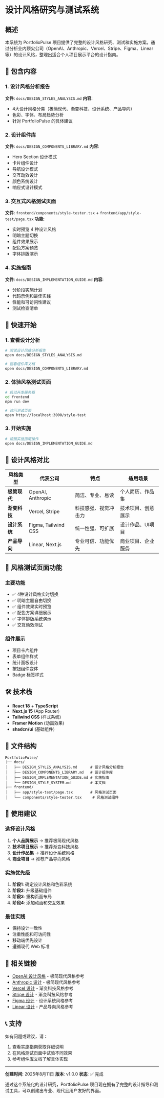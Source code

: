 # 设计风格研究与测试系统

## 概述

本系统为 PortfolioPulse 项目提供了完整的设计风格研究、测试和实施方案。通过分析业内顶尖公司（OpenAI、Anthropic、Vercel、Stripe、Figma、Linear 等）的设计风格，整理出适合个人项目展示平台的设计指南。

## 🎨 包含内容

### 1. 设计风格分析报告
**文件**: `docs/DESIGN_STYLES_ANALYSIS.md`
**内容**:
- 4大设计风格分类（极简现代、渐变科技、设计系统、产品导向）
- 色彩、字体、布局趋势分析
- 针对 PortfolioPulse 的具体建议

### 2. 设计组件库
**文件**: `docs/DESIGN_COMPONENTS_LIBRARY.md`
**内容**:
- Hero Section 设计模式
- 卡片组件设计
- 导航设计模式
- 交互动效设计
- 颜色系统设计
- 响应式设计模式

### 3. 交互式风格测试页面
**文件**: `frontend/components/style-tester.tsx` + `frontend/app/style-test/page.tsx`
**功能**:
- 实时预览 4 种设计风格
- 明暗主题切换
- 组件效果展示
- 配色方案预览
- 字体排版演示

### 4. 实施指南
**文件**: `docs/DESIGN_IMPLEMENTATION_GUIDE.md`
**内容**:
- 分阶段实施计划
- 代码示例和最佳实践
- 性能和可访问性建议
- 测试检查清单

## 🚀 快速开始

### 1. 查看设计分析
```bash
# 阅读设计风格分析报告
open docs/DESIGN_STYLES_ANALYSIS.md

# 查看组件库文档
open docs/DESIGN_COMPONENTS_LIBRARY.md
```

### 2. 体验风格测试页面
```bash
# 启动开发服务器
cd frontend
npm run dev

# 访问测试页面
open http://localhost:3000/style-test
```

### 3. 开始实施
```bash
# 按照实施指南操作
open docs/DESIGN_IMPLEMENTATION_GUIDE.md
```

## 🎯 设计风格对比

| 风格类型 | 代表公司 | 特点 | 适用场景 |
|---------|---------|------|----------|
| **极简现代** | OpenAI, Anthropic | 简洁、专业、易读 | 个人简历、作品集 |
| **渐变科技** | Vercel, Stripe | 科技感强、视觉冲击力 | 技术项目、创意展示 |
| **设计系统** | Figma, Tailwind CSS | 统一性强、可扩展 | 设计作品、UI项目 |
| **产品导向** | Linear, Next.js | 专业可信、功能优先 | 商业项目、企业服务 |

## 📱 风格测试页面功能

### 主要功能
- ✅ 4种设计风格实时切换
- ✅ 明暗主题自由切换
- ✅ 组件效果实时预览
- ✅ 配色方案详细展示
- ✅ 字体排版系统演示
- ✅ 交互动效测试

### 组件展示
- 项目卡片组件
- 表单组件样式
- 统计面板设计
- 按钮组件变体
- Badge 标签样式

## 🛠️ 技术栈

- **React 18** + **TypeScript**
- **Next.js 15** (App Router)
- **Tailwind CSS** (样式系统)
- **Framer Motion** (动画效果)
- **shadcn/ui** (基础组件)

## 📂 文件结构

```
PortfolioPulse/
├── docs/
│   ├── DESIGN_STYLES_ANALYSIS.md      # 设计风格分析报告
│   ├── DESIGN_COMPONENTS_LIBRARY.md   # 设计组件库
│   ├── DESIGN_IMPLEMENTATION_GUIDE.md # 实施指南
│   └── DESIGN_STYLE_SYSTEM.md         # 本文档
├── frontend/
│   ├── app/style-test/page.tsx        # 风格测试页面
│   └── components/style-tester.tsx     # 风格测试组件
```

## 🎨 使用建议

### 选择设计风格
1. **个人品牌展示** → 推荐极简现代风格
2. **技术项目展示** → 推荐渐变科技风格
3. **设计作品集** → 推荐设计系统风格
4. **商业项目** → 推荐产品导向风格

### 实施优先级
1. **阶段1**: 确定设计风格和色彩系统
2. **阶段2**: 升级基础组件
3. **阶段3**: 重构页面布局
4. **阶段4**: 添加动画和交互效果

### 最佳实践
- 保持设计一致性
- 注重性能和可访问性
- 移动端优先设计
- 遵循现代 Web 标准

## 🔗 相关链接

- [OpenAI 设计风格](https://openai.com) - 极简现代风格参考
- [Anthropic 设计](https://anthropic.com) - 极简现代风格参考
- [Vercel 设计](https://vercel.com) - 渐变科技风格参考
- [Stripe 设计](https://stripe.com) - 渐变科技风格参考
- [Figma 设计](https://figma.com) - 设计系统风格参考
- [Linear 设计](https://linear.app) - 产品导向风格参考

## 📞 支持

如有问题或建议，请：
1. 查看实施指南获取详细说明
2. 在风格测试页面中试验不同效果
3. 参考组件库文档了解具体实现

---

**创建时间**: 2025年8月11日
**版本**: v1.0.0
**状态**: ✅ 完成

通过这个系统化的设计研究，PortfolioPulse 项目现在拥有了完整的设计指导和测试工具，可以创建出专业、现代且用户友好的界面。
